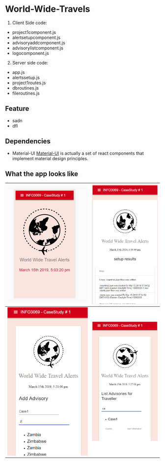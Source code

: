 # World-Wide-Travels



1. Client Side code:
  * project1component.js
  * alertsetupcomponent.js
  * advisoryaddcomponent.js
  * advisorylistcomponent.js
  * logocomponent.js
2. Server side code:
  * app.js
  * alertssetup.js
  * project1routes.js
  * dbroutines.js
  * fileroutines.js
  
  
## Feature 

* sadn
 * dfl
 
 ## Dependencies 
 
  * Material-UI
   [Material-UI](http://www.material-ui.com)  is actually a set of react components that implement material design principles.
 
 ## What the app looks like 
 ![alt_text](https://github.com/curiousabel/World-Wide-Travels/blob/master/screenshot/screenshot%231.PNG) | ![alt_text](https://github.com/curiousabel/World-Wide-Travels/blob/master/screenshot/screenshot%232.PNG)
 ------------ | -------------
 ![alt_text](https://github.com/curiousabel/World-Wide-Travels/blob/master/screenshot/screenshot%234.PNG) | ![alt_text](https://github.com/curiousabel/World-Wide-Travels/blob/master/screenshot/screenshot%236.PNG)
